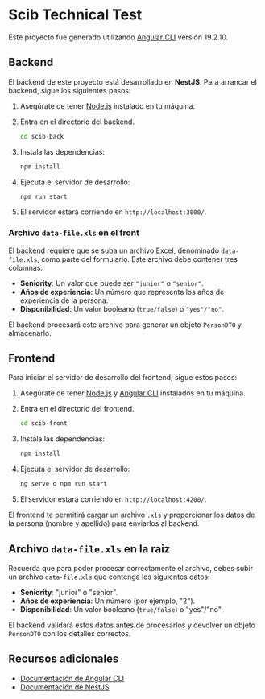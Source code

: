 # Scib Technical Test

Este proyecto fue generado utilizando [Angular CLI](https://github.com/angular/angular-cli) versión 19.2.10.

## Backend

El backend de este proyecto está desarrollado en **NestJS**. Para arrancar el backend, sigue los siguientes pasos:

1. Asegúrate de tener [Node.js](https://nodejs.org/) instalado en tu máquina.
2. Entra en el directorio del backend.

    ```bash
    cd scib-back
    ```

3. Instala las dependencias:

    ```bash
    npm install
    ```

4. Ejecuta el servidor de desarrollo:

    ```bash
    npm run start
    ```

5. El servidor estará corriendo en `http://localhost:3000/`.

### Archivo `data-file.xls` en el front

El backend requiere que se suba un archivo Excel, denominado `data-file.xls`, como parte del formulario. Este archivo debe contener tres columnas: 
- **Seniority**: Un valor que puede ser `"junior"` o `"senior"`.
- **Años de experiencia**: Un número que representa los años de experiencia de la persona.
- **Disponibilidad**: Un valor booleano (`true/false`) o `"yes"/"no"`.

El backend procesará este archivo para generar un objeto `PersonDTO` y almacenarlo.

## Frontend

Para iniciar el servidor de desarrollo del frontend, sigue estos pasos:

1. Asegúrate de tener [Node.js](https://nodejs.org/) y [Angular CLI](https://angular.io/cli) instalados en tu máquina.
2. Entra en el directorio del frontend.

    ```bash
    cd scib-front
    ```

3. Instala las dependencias:

    ```bash
    npm install
    ```

4. Ejecuta el servidor de desarrollo:

    ```bash
    ng serve o npm run start
    ```

5. El servidor estará corriendo en `http://localhost:4200/`.

El frontend te permitirá cargar un archivo `.xls` y proporcionar los datos de la persona (nombre y apellido) para enviarlos al backend.

## Archivo `data-file.xls` en la raiz

Recuerda que para poder procesar correctamente el archivo, debes subir un archivo `data-file.xls` que contenga los siguientes datos:
- **Seniority**: "junior" o "senior".
- **Años de experiencia**: Un número (por ejemplo, "2").
- **Disponibilidad**: Un valor booleano (`true/false`) o "yes"/"no".

El backend validará estos datos antes de procesarlos y devolver un objeto `PersonDTO` con los detalles correctos.

## Recursos adicionales

- [Documentación de Angular CLI](https://angular.dev/tools/cli)
- [Documentación de NestJS](https://docs.nestjs.com/)
